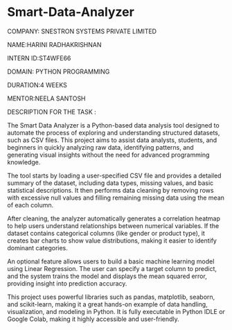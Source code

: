 # Smart-Data-Analyzer

COMPANY: SNESTRON SYSTEMS PRIVATE LIMITED 

NAME:HARINI RADHAKRISHNAN 

INTERN ID:ST4WFE66

DOMAIN: PYTHON PROGRAMMING 

DURATION:4 WEEKS

MENTOR:NEELA SANTOSH

DESCRIPTION FOR THE TASK :

The Smart Data Analyzer is a Python-based data analysis tool designed to automate the process of exploring and understanding structured datasets, such as CSV files. This project aims to assist data analysts, students, and beginners in quickly analyzing raw data, identifying patterns, and generating visual insights without the need for advanced programming knowledge.

The tool starts by loading a user-specified CSV file and provides a detailed summary of the dataset, including data types, missing values, and basic statistical descriptions. It then performs data cleaning by removing rows with excessive null values and filling remaining missing data using the mean of each column.

After cleaning, the analyzer automatically generates a correlation heatmap to help users understand relationships between numerical variables. If the dataset contains categorical columns (like gender or product type), it creates bar charts to show value distributions, making it easier to identify dominant categories.

An optional feature allows users to build a basic machine learning model using Linear Regression. The user can specify a target column to predict, and the system trains the model and displays the mean squared error, providing insight into prediction accuracy.

This project uses powerful libraries such as pandas, matplotlib, seaborn, and scikit-learn, making it a great hands-on example of data handling, visualization, and modeling in Python. It is fully executable in Python IDLE or Google Colab, making it highly accessible and user-friendly.
